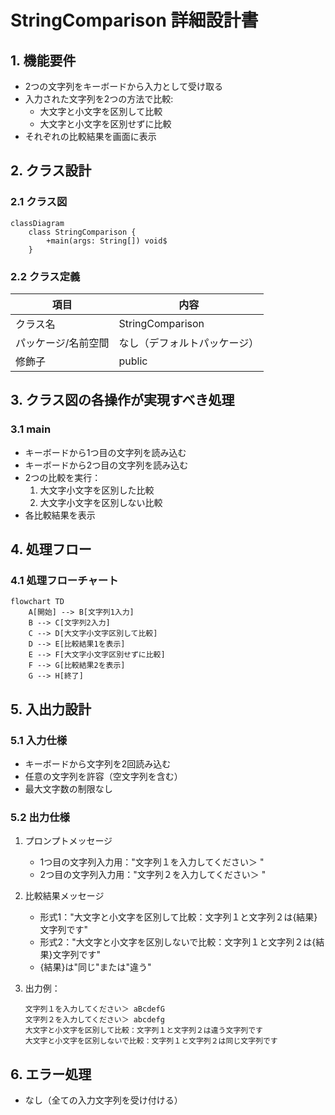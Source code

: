 # StringComparison 詳細設計書

## 1. 機能要件

- 2つの文字列をキーボードから入力として受け取る
- 入力された文字列を2つの方法で比較:
  - 大文字と小文字を区別して比較
  - 大文字と小文字を区別せずに比較
- それぞれの比較結果を画面に表示

## 2. クラス設計

### 2.1 クラス図

```mermaid
classDiagram
    class StringComparison {
        +main(args: String[]) void$
    }
```

### 2.2 クラス定義

| 項目 | 内容 |
|------|------|
| クラス名 | StringComparison |
| パッケージ/名前空間 | なし（デフォルトパッケージ） |
| 修飾子 | public |

## 3. クラス図の各操作が実現すべき処理

### 3.1 main

- キーボードから1つ目の文字列を読み込む
- キーボードから2つ目の文字列を読み込む
- 2つの比較を実行：
  1. 大文字小文字を区別した比較
  2. 大文字小文字を区別しない比較
- 各比較結果を表示

## 4. 処理フロー

### 4.1 処理フローチャート

```mermaid
flowchart TD
    A[開始] --> B[文字列1入力]
    B --> C[文字列2入力]
    C --> D[大文字小文字区別して比較]
    D --> E[比較結果1を表示]
    E --> F[大文字小文字区別せずに比較]
    F --> G[比較結果2を表示]
    G --> H[終了]
```

## 5. 入出力設計

### 5.1 入力仕様

- キーボードから文字列を2回読み込む
- 任意の文字列を許容（空文字列を含む）
- 最大文字数の制限なし

### 5.2 出力仕様

1. プロンプトメッセージ
   - 1つ目の文字列入力用："文字列１を入力してください＞ "
   - 2つ目の文字列入力用："文字列２を入力してください＞ "

2. 比較結果メッセージ
   - 形式1："大文字と小文字を区別して比較：文字列１と文字列２は{結果}文字列です"
   - 形式2："大文字と小文字を区別しないで比較：文字列１と文字列２は{結果}文字列です"
   - {結果}は"同じ"または"違う"

3. 出力例：

   ```text
   文字列１を入力してください＞ aBcdefG
   文字列２を入力してください＞ abcdefg
   大文字と小文字を区別して比較：文字列１と文字列２は違う文字列です
   大文字と小文字を区別しないで比較：文字列１と文字列２は同じ文字列です
   ```

## 6. エラー処理

- なし（全ての入力文字列を受け付ける）
